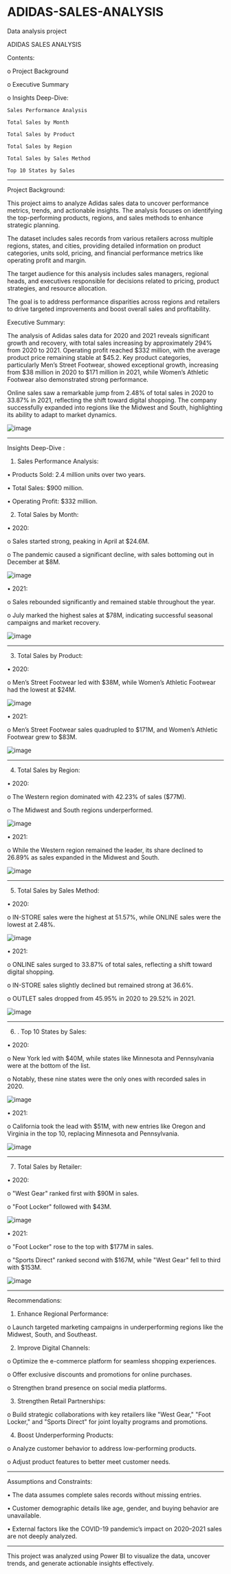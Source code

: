 # ADIDAS-SALES-ANALYSIS

Data analysis project

ADIDAS SALES ANALYSIS

Contents:

o	Project Background

o	Executive Summary

o	Insights Deep-Dive:

	Sales Performance Analysis

	Total Sales by Month

	Total Sales by Product

	Total Sales by Region

	Total Sales by Sales Method

	Top 10 States by Sales
________________________________________
Project Background:

This project aims to analyze Adidas sales data to uncover performance metrics, trends, and actionable insights. The analysis focuses on identifying the top-performing products, regions, and sales methods to enhance strategic planning.

The dataset includes sales records from various retailers across multiple regions, states, and cities, providing detailed information on product categories, units sold, pricing, and financial performance metrics like operating profit and margin.

The target audience for this analysis includes sales managers, regional heads, and executives responsible for decisions related to pricing, product strategies, and resource allocation.

The goal is to address performance disparities across regions and retailers to drive targeted improvements and boost overall sales and profitability.

Executive Summary:

The analysis of Adidas sales data for 2020 and 2021 reveals significant growth and recovery, with total sales increasing by approximately 294% from 2020 to 2021. Operating profit reached $332 million, with the average product price remaining stable at $45.2.
Key product categories, particularly Men’s Street Footwear, showed exceptional growth, increasing from $38 million in 2020 to $171 million in 2021, while Women’s Athletic Footwear also demonstrated strong performance.

Online sales saw a remarkable jump from 2.48% of total sales in 2020 to 33.87% in 2021, reflecting the shift toward digital shopping. The company successfully expanded into regions like the Midwest and South, highlighting its ability to adapt to market dynamics.

![image](https://github.com/user-attachments/assets/c465f98c-384f-4dae-b562-cff0f1dd5f47)
______________________________________________________________________________________________________

Insights Deep-Dive :

1. Sales Performance Analysis:
   
•	Products Sold: 2.4 million units over two years.

•	Total Sales: $900 million.

•	Operating Profit: $332 million.

2. Total Sales by Month:

•	2020: 

o	Sales started strong, peaking in April at $24.6M.

o	The pandemic caused a significant decline, with sales bottoming out in December at $8M.

![image](https://github.com/user-attachments/assets/ec0017e9-5711-4857-97ef-b572e996d2e6)

•	2021: 

o	Sales rebounded significantly and remained stable throughout the year.

o	July marked the highest sales at $78M, indicating successful seasonal campaigns and market recovery.

![image](https://github.com/user-attachments/assets/121d2c15-ad3d-432e-be46-19bf4c1c1ec7)

______________________________________________________________________________________________________
3. Total Sales by Product:

•	2020: 

o	Men’s Street Footwear led with $38M, while Women’s Athletic Footwear had the lowest at $24M.

![image](https://github.com/user-attachments/assets/6796167e-60ce-4a60-a83e-8c702cf3ddb5)

•	2021: 

o	Men’s Street Footwear sales quadrupled to $171M, and Women’s Athletic Footwear grew to $83M.

![image](https://github.com/user-attachments/assets/d4f517d6-07ac-4a24-9788-60d3f002f3ef)

______________________________________________________________________________________________________
4. Total Sales by Region:
   
•	2020: 

o	The Western region dominated with 42.23% of sales ($77M).

o	The Midwest and South regions underperformed.

![image](https://github.com/user-attachments/assets/4c13fc2c-1cae-48da-86e5-53732660f450)

•	2021: 

o	While the Western region remained the leader, its share declined to 26.89% as sales expanded in the Midwest and South.

![image](https://github.com/user-attachments/assets/65302554-980b-4094-94a0-b2d4d8a7ed3a)

______________________________________________________________________________________________________
5. Total Sales by Sales Method:
   
•	2020: 

o	IN-STORE sales were the highest at 51.57%, while ONLINE sales were the lowest at 2.48%.

![image](https://github.com/user-attachments/assets/7fc0a1ff-8c5f-4245-91ae-be602f96177e)

•	2021: 

o	ONLINE sales surged to 33.87% of total sales, reflecting a shift toward digital shopping.

o	IN-STORE sales slightly declined but remained strong at 36.6%.

o	OUTLET sales dropped from 45.95% in 2020 to 29.52% in 2021.

![image](https://github.com/user-attachments/assets/dcf34eb7-6c16-45f5-82c1-ee6967b56064)

______________________________________________________________________________________________________

6. . Top 10 States by Sales:
   
•	2020: 

o	New York led with $40M, while states like Minnesota and Pennsylvania were at the bottom of the list.

o	Notably, these nine states were the only ones with recorded sales in 2020.

![image](https://github.com/user-attachments/assets/8343dd1d-6058-4297-bf64-66df1fd5339c)

•	2021: 

o	California took the lead with $51M, with new entries like Oregon and Virginia in the top 10, replacing Minnesota and Pennsylvania.

![image](https://github.com/user-attachments/assets/83e7349a-789f-4ea2-a736-9c01545f3a95)

______________________________________________________________________________________________________

7. Total Sales by Retailer:
   
•	2020: 

o	"West Gear" ranked first with $90M in sales.

o	"Foot Locker" followed with $43M.

![image](https://github.com/user-attachments/assets/8f294d0e-f8d5-498c-babb-b59dfc952bd8)

•	2021: 

o	"Foot Locker" rose to the top with $177M in sales.

o	"Sports Direct" ranked second with $167M, while "West Gear" fell to third with $153M.

![image](https://github.com/user-attachments/assets/659eeb79-7d69-49d5-b9d1-f0b8bb0e5a3c)

______________________________________________________________________________________________________

Recommendations:

1.	Enhance Regional Performance:
   
o	Launch targeted marketing campaigns in underperforming regions like the Midwest, South, and Southeast.

2.	Improve Digital Channels:

o	Optimize the e-commerce platform for seamless shopping experiences.

o	Offer exclusive discounts and promotions for online purchases.

o	Strengthen brand presence on social media platforms.

3.	Strengthen Retail Partnerships:
   
o	Build strategic collaborations with key retailers like "West Gear," "Foot Locker," and "Sports Direct" for joint loyalty programs and promotions.

4.	Boost Underperforming Products:
   
o	Analyze customer behavior to address low-performing products.

o	Adjust product features to better meet customer needs.
________________________________________
Assumptions and Constraints:

•	The data assumes complete sales records without missing entries.

•	Customer demographic details like age, gender, and buying behavior are unavailable.

•	External factors like the COVID-19 pandemic’s impact on 2020–2021 sales are not deeply analyzed.

________________________________________

This project was analyzed using Power BI to visualize the data, uncover trends, and generate actionable insights effectively.







